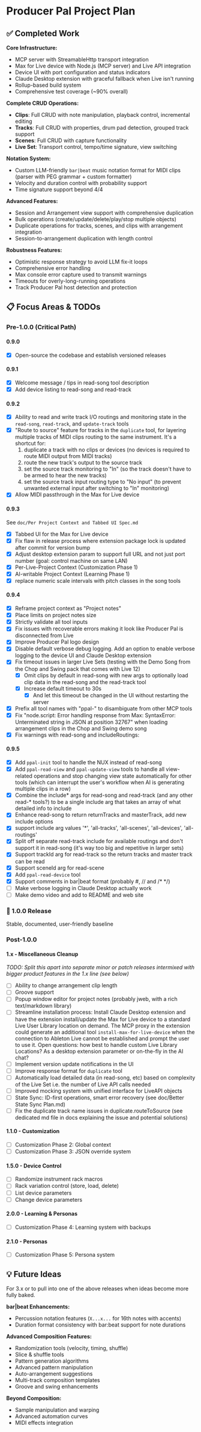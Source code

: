 # Producer Pal Project Plan

## ✅ Completed Work

**Core Infrastructure:**

- MCP server with StreamableHttp transport integration
- Max for Live device with Node.js (MCP server) and Live API integration
- Device UI with port configuration and status indicators
- Claude Desktop extension with graceful fallback when Live isn't running
- Rollup-based build system
- Comprehensive test coverage (~90% overall)

**Complete CRUD Operations:**

- **Clips**: Full CRUD with note manipulation, playback control, incremental
  editing
- **Tracks**: Full CRUD with properties, drum pad detection, grouped track
  support
- **Scenes**: Full CRUD with capture functionality
- **Live Set**: Transport control, tempo/time signature, view switching

**Notation System:**

- Custom LLM-friendly `bar|beat` music notation format for MIDI clips (parser
  with PEG grammar + custom formatter)
- Velocity and duration control with probability support
- Time signature support beyond 4/4

**Advanced Features:**

- Session and Arrangement view support with comprehensive duplication
- Bulk operations (create/update/delete/play/stop multiple objects)
- Duplicate operations for tracks, scenes, and clips with arrangement
  integration
- Session-to-arrangement duplication with length control

**Robustness Features:**

- Optimistic response strategy to avoid LLM fix-it loops
- Comprehensive error handling
- Max console error capture used to transmit warnings
- Timeouts for overly-long-running operations
- Track Producer Pal host detection and protection

## 📋 Focus Areas & TODOs

### Pre-1.0.0 (Critical Path)

#### 0.9.0

- [x] Open-source the codebase and establish versioned releases

#### 0.9.1

- [x] Welcome message / tips in read-song tool description
- [x] Add device listing to read-song and read-track

#### 0.9.2

- [x] Ability to read and write track I/O routings and monitoring state in the
      `read-song`, `read-track`, and `update-track` tools
- [x] "Route to source" feature for tracks in the `duplicate` tool, for layering
      multiple tracks of MIDI clips routing to the same instrument. It's a
      shortcut for:
  1. duplicate a track with no clips or devices (no devices is required to route
     MIDI output from MIDI tracks)
  2. route the new track's output to the source track
  3. set the source track monitoring to "In" (so the track doesn't have to be
     armed to hear the new tracks)
  4. set the source track input routing type to "No input" (to prevent unwanted
     external input after switching to "In" monitoring)
- [x] Allow MIDI passthrough in the Max for Live device

#### 0.9.3

See `doc/Per Project Context and Tabbed UI Spec.md`

- [x] Tabbed UI for the Max for Live device
- [x] Fix flaw in release process where extension package lock is updated after
      commit for version bump
- [x] Adjust desktop extension param to support full URL and not just port
      number (goal: control machine on same LAN)
- [x] Per-Live-Project Context (Customization Phase 1)
- [x] AI-writable Project Context (Learning Phase 1)
- [x] replace numeric scale intervals with pitch classes in the song tools

#### 0.9.4

- [x] Reframe project context as "Project notes"
- [x] Place limits on project notes size
- [x] Strictly validate all tool inputs
- [x] Fix issues with recoverable errors making it look like Producer Pal is
      disconnected from Live
- [x] Improve Producer Pal logo design
- [x] Disable default verbose debug logging. Add an option to enable verbose
      logging to the device UI and Claude Desktop extension
- [x] Fix timeout issues in larger Live Sets (testing with the Demo Song from
      the Chop and Swing pack that comes with Live 12)
  - [x] Omit clips by default in read-song with new args to optionally load clip
        data in the read-song and the read-track tool
  - [x] Increase default timeout to 30s
    - [x] And let this timeout be changed in the UI without restarting the
          server
- [x] Prefix all tool names with "ppal-" to disambiguate from other MCP tools
- [x] Fix "node.script: Error handling response from Max: SyntaxError:
      Unterminated string in JSON at position 32767" when loading arrangement
      clips in the Chop and Swing demo song
- [x] Fix warnings with read-song and includeRoutings:

#### 0.9.5

- [x] Add `ppal-init` tool to handle the NUX instead of read-song
- [x] Add `ppal-read-view` and `ppal-update-view` tools to handle all
      view-related operations and stop changing view state automatically for
      other tools (which can interrupt the user's workflow when AI is generating
      multiple clips in a row)
- [x] Combine the include* args for read-song and read-track (and any other
      read-* tools?) to be a single include arg that takes an array of what
      detailed info to include
- [x] Enhance read-song to return returnTracks and masterTrack, add new include
      options
- [x] support include arg values '\*', 'all-tracks', 'all-scenes',
      'all-devices', 'all-routings'
- [x] Split off separate read-track include for available routings and don't
      support it in read-song (it's way too big and repetitive in larger sets)
- [x] Support trackId arg for read-track so the return tracks and master track
      can be read
- [x] Support sceneId arg for read-scene
- [x] Add `ppal-read-device` tool
- [x] Support comments in bar|beat format (probably #, // and /\* \*/)
- [ ] Make verbose logging in Claude Desktop actually work
- [ ] Make demo video and add to README and web site

### 🚀 1.0.0 Release

Stable, documented, user-friendly baseline

### Post-1.0.0

#### 1.x - Miscellaneous Cleanup

_TODO: Split this apart into separate minor or patch releases intermixed with
bigger product features in the 1.x line (see below)_

- [ ] Ability to change arrangement clip length
- [ ] Groove support
- [ ] Popup window editor for project notes (probably jweb, with a rich
      text/markdown library)
- [ ] Streamline installation process: Install Claude Desktop extension and have
      the extension install/update the Max for Live device to a standard Live
      User Library location on demand. The MCP proxy in the extension could
      generate an additional tool `install-max-for-live-device` when the
      connection to Ableton Live cannot be established and prompt the user to
      use it. Open questions: how best to handle custom Live Library Locations?
      As a desktop extension parameter or on-the-fly in the AI chat?
- [ ] Implement version update notifications in the UI
- [ ] Improve response format for `duplicate` tool
- [ ] Automatically load detailed data (in read-song, etc) based on complexity
      of the Live Set i.e. the number of Live API calls needed
- [ ] Improved mocking system with unified interface for LiveAPI objects
- [ ] State Sync: ID-first operations, smart error recovery (see doc/Better
      State Sync Plan.md)
- [ ] Fix the duplicate track name issues in duplicate.routeToSource (see
      dedicated md file in docs explaining the issue and potential solutions)

#### 1.1.0 - Customization

- [ ] Customization Phase 2: Global context
- [ ] Customization Phase 3: JSON override system

#### 1.5.0 - Device Control

- [ ] Randomize instrument rack macros
- [ ] Rack variation control (store, load, delete)
- [ ] List device parameters
- [ ] Change device parameters

#### 2.0.0 - Learning & Personas

- [ ] Customization Phase 4: Learning system with backups

#### 2.1.0 - Personas

- [ ] Customization Phase 5: Persona system

## 💡 Future Ideas

For 3.x or to pull into one of the above releases when ideas become more fully
baked.

**bar|beat Enhancements:**

- Percussion notation features (`X...x...` for 16th notes with accents)
- Duration format consistency with bar:beat support for note durations

**Advanced Composition Features:**

- Randomization tools (velocity, timing, shuffle)
- Slice & shuffle tools
- Pattern generation algorithms
- Advanced pattern manipulation
- Auto-arrangement suggestions
- Multi-track composition templates
- Groove and swing enhancements

**Beyond Composition:**

- Sample manipulation and warping
- Advanced automation curves
- MIDI effects integration
